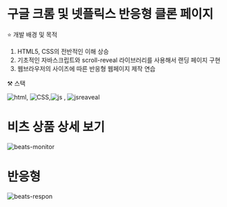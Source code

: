 # 구글 크롬 및 넷플릭스 반응형 클론 페이지

⭐️ 개발 배경 및 목적
  1. HTML5, CSS의 전반적인 이해 상승
  2. 기초적인 자바스크립트와 scroll-reveal 라이브러리를 사용해서 랜딩 페이지 구현
  3. 웹브라우저의 사이즈에 따른 반응형 웹페이지 제작 연습

⚒️ 스택 

![html](https://img.shields.io/badge/HTML-239120?style=for-the-badge&logo=html5&logoColor=white), ![CSS](https://img.shields.io/badge/CSS-239120?&style=for-the-badge&logo=css3&logoColor=white),![js](https://img.shields.io/badge/JavaScript-F7DF1E?style=for-the-badge&logo=JavaScript&logoColor=white)
, ![jsreaveal](https://img.shields.io/badge/ScrollReveal-FFCB36?style=for-the-badge&logo=ScrollReveal&logoColor=white)

# 비츠 상품 상세 보기
![beats-monitor](https://github.com/oceanlee-seoul/Beats-Products-Landing-Responsive-Webpage/assets/108586797/b95ef5a3-368e-4489-baf3-72b7b956aa48)

# 반응형 
![beats-respon](https://github.com/oceanlee-seoul/Beats-Products-Landing-Responsive-Webpage/assets/108586797/fe45d2ee-ff51-4750-b345-aded53e2e516)
